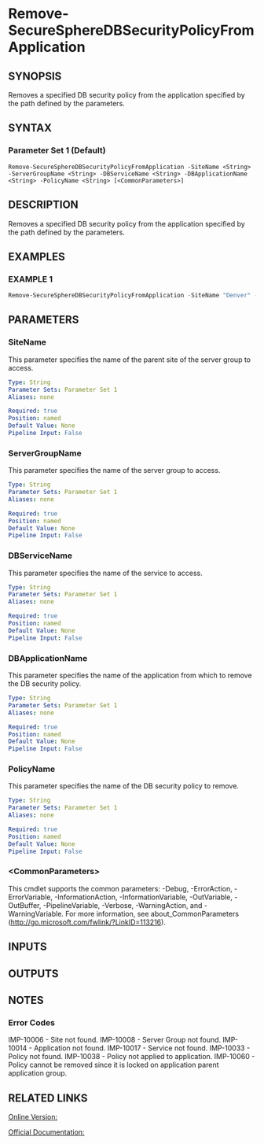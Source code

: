 ﻿# Remove-SecureSphereDBSecurityPolicyFromApplication

## SYNOPSIS
Removes a specified DB security policy from the application specified by the path defined by the parameters.

## SYNTAX

### Parameter Set 1 (Default)
```
Remove-SecureSphereDBSecurityPolicyFromApplication -SiteName <String> -ServerGroupName <String> -DBServiceName <String> -DBApplicationName <String> -PolicyName <String> [<CommonParameters>]
```

## DESCRIPTION
Removes a specified DB security policy from the application specified by the path defined by the parameters.

## EXAMPLES

### EXAMPLE 1

```powershell
Remove-SecureSphereDBSecurityPolicyFromApplication -SiteName "Denver" -ServerGroupName "HR-Prod" -DBServiceName "Payroll-Oracle9" -DBApplicationName "Payroll" -PolicyName "SQL Profile Policy"
```

## PARAMETERS

### SiteName
This parameter specifies the name of the parent site of the server group to access.

```yaml
Type: String
Parameter Sets: Parameter Set 1
Aliases: none

Required: true
Position: named
Default Value: None
Pipeline Input: False
```

### ServerGroupName
This parameter specifies the name of the server group to access.

```yaml
Type: String
Parameter Sets: Parameter Set 1
Aliases: none

Required: true
Position: named
Default Value: None
Pipeline Input: False
```

### DBServiceName
This parameter specifies the name of the service to access.

```yaml
Type: String
Parameter Sets: Parameter Set 1
Aliases: none

Required: true
Position: named
Default Value: None
Pipeline Input: False
```

### DBApplicationName
This parameter specifies the name of the application from which to remove the DB security policy.

```yaml
Type: String
Parameter Sets: Parameter Set 1
Aliases: none

Required: true
Position: named
Default Value: None
Pipeline Input: False
```

### PolicyName
This parameter specifies the name of the DB security policy to remove.

```yaml
Type: String
Parameter Sets: Parameter Set 1
Aliases: none

Required: true
Position: named
Default Value: None
Pipeline Input: False
```

### \<CommonParameters\>
This cmdlet supports the common parameters: -Debug, -ErrorAction, -ErrorVariable, -InformationAction, -InformationVariable, -OutVariable, -OutBuffer, -PipelineVariable, -Verbose, -WarningAction, and -WarningVariable. For more information, see about_CommonParameters (http://go.microsoft.com/fwlink/?LinkID=113216).

## INPUTS

## OUTPUTS

## NOTES

### Error Codes
IMP-10006 - Site not found.
IMP-10008 - Server Group not found.
IMP-10014 - Application not found.
IMP-10017 - Service not found.
IMP-10033 - Policy not found.
IMP-10038 - Policy not applied to application.
IMP-10060 - Policy cannot be removed since it is locked on application parent application group.

## RELATED LINKS

[Online Version:](https://github.com/akshinmustafayev/Documentation/MD)

[Official Documentation:](https://docs.imperva.com/bundle/v13.6-api-reference-guide/page/61683.htm)



